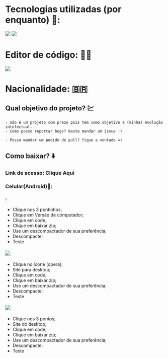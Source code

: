 # Tecnologias utilizadas (por enquanto) 🤖:

<img src="https://img.shields.io/badge/HTML5-E34F26?style=for-the-badge&logo=html5&logoColor=white"></img>
<img src="https://img.shields.io/badge/CSS-239120?&style=for-the-badge&logo=css3&logoColor=white"></img>

# Editor de código:  👨‍💻
<img src="https://img.shields.io/badge/replit-667881?style=for-the-badge&logo=replit&logoColor=white"></img>

# Nacionalidade: 🇧🇷

## Qual objetivo do projeto? 💹
    - não é um projeto com prazo pois tem como objetivo a (minha) evolução intelectual. 
    - Como posso reportar bugs? Basta mandar um issue :)

    - Posso mandar um pedido de pull? fique a vontade =)

## Como baixar? ⬇️
 ### Link de acesso: <a src="https://github.com/Programador-Iniciante888/EditorImagem">Clique Aqui</a>
  ### Celular(Android)📳: 

  #### <img href="https://img.shields.io/badge/Google_chrome-4285F4?style=for-the-badge&logo=Google-chrome&logoColor=white"></img>:   
  - Clique nos 3 pontinhos;
  - Clique em Versão de computador;
  - Clique em code;
  - Clique em baixar zip;
  - Use um descompactador de sua preferência;
  - Descompacte;
  - Teste

  #### <img src="https://img.shields.io/badge/Google_chrome-4285F4?style=for-the-badge&logo=Google-chrome&logoColor=white"></img>
  - Clique no ícone (opera);
  - Site para desktop;
  - Clique em code;
  - Clique em baixar zip;
  - Use um descompactador de sua preferência;
  - Descompacte;
  - Teste
  ####  <img src="https://img.shields.io/badge/Firefox_Browser-FF7139?style=for-the-badge&logo=Firefox-Browser&logoColor=white"></img>
  - Clique nos 3 pontos;
  - Site do desktop;
  - Clique em code;
  - Clique em baixar zip;
  - Use um descompactador de sua preferência;
  - Descompacte;
  - Teste